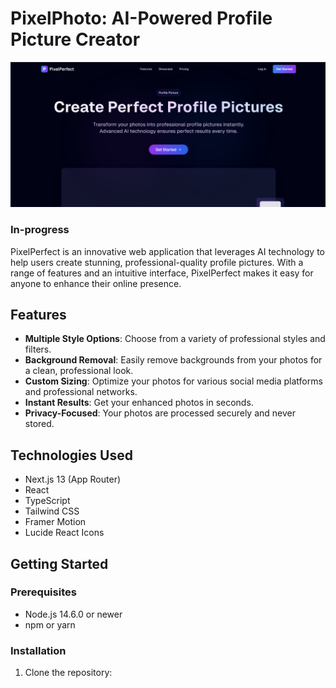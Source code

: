 # PixelPhoto: AI-Powered Profile Picture Creator

<img src="/profilephotosite.png" />

### In-progress

PixelPerfect is an innovative web application that leverages AI technology to help users create stunning, professional-quality profile pictures. With a range of features and an intuitive interface, PixelPerfect makes it easy for anyone to enhance their online presence.

## Features

- **Multiple Style Options**: Choose from a variety of professional styles and filters.
- **Background Removal**: Easily remove backgrounds from your photos for a clean, professional look.
- **Custom Sizing**: Optimize your photos for various social media platforms and professional networks.
- **Instant Results**: Get your enhanced photos in seconds.
- **Privacy-Focused**: Your photos are processed securely and never stored.

## Technologies Used

- Next.js 13 (App Router)
- React
- TypeScript
- Tailwind CSS
- Framer Motion
- Lucide React Icons

## Getting Started

### Prerequisites

- Node.js 14.6.0 or newer
- npm or yarn

### Installation

1. Clone the repository:

